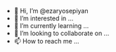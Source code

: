 - 👋 Hi, I’m @ezaryosepiyan
- 👀 I’m interested in ...
- 🌱 I’m currently learning ...
- 💞️ I’m looking to collaborate on ...
- 📫 How to reach me ...

<!---
ezaryosepiyan/ezaryosepiyan is a ✨ special ✨ repository because its `README.md` (this file) appears on your GitHub profile.
You can click the Preview link to take a look at your changes.
--->
